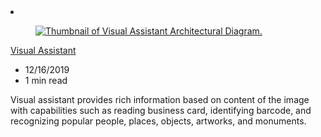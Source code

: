 <!-- This file is automatically generated by build/architectures/build_index.py. Any updates will be lost. -->

<!-- markdownlint-disable MD033 -->

<li class="grid-item item-column" data-categories="AI + Machine Learning ">
<article class="card">
    <div class="card-header has-margin-bottom-none" aria-hidden="true">
        <figure class="image diagram has-height-175 has-overflow-hidden level">
            <a href="/azure/architecture/solution-ideas/articles/visual-assistant"><img src="/azure/architecture/browse/thumbs/visual-assistant.png" class="diagram" alt="Thumbnail of Visual Assistant Architectural Diagram." data-linktype="relative-path"></a>
        </figure>
    </div>
    <div class="card-content">
        <a class="card-content-title has-margin-top-none" href="/azure/architecture/solution-ideas/articles/visual-assistant">
            <p>Visual Assistant</p>
        </a>
        <ul class="card-content-metadata">
            <li>12/16/2019</li>
            <li>1 min read</li>
        </ul>
        <p class="card-content-description">Visual assistant provides rich information based on content of the image with capabilities such as reading business card, identifying barcode, and recognizing popular people, places, objects, artworks, and monuments.</p>
        <div class="bottom-to-top-fade is-hidden-mobile"></div>
    </div>
</article>
</li>
